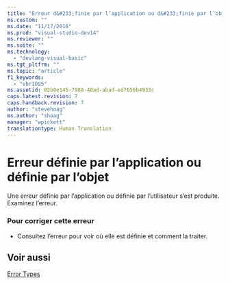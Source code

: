 ```yaml
---
title: "Erreur d&#233;finie par l’application ou d&#233;finie par l’objet | Microsoft Docs"
ms.custom: ""
ms.date: "11/17/2016"
ms.prod: "visual-studio-dev14"
ms.reviewer: ""
ms.suite: ""
ms.technology: 
  - "devlang-visual-basic"
ms.tgt_pltfrm: ""
ms.topic: "article"
f1_keywords: 
  - "vbrID95"
ms.assetid: 02b8e145-7988-48ad-abad-ed7656b4933c
caps.latest.revision: 7
caps.handback.revision: 7
author: "stevehoag"
ms.author: "shoag"
manager: "wpickett"
translationtype: Human Translation
---
```

# Erreur d&#233;finie par l’application ou d&#233;finie par l’objet
Une erreur définie par l’application ou définie par l’utilisateur s’est produite. Examinez l’erreur.  
  
### Pour corriger cette erreur  
  
-   Consultez l’erreur pour voir où elle est définie et comment la traiter.  
  
## Voir aussi  
 [Error Types](../../visual-basic/programming-guide/language-features/error-types.md)